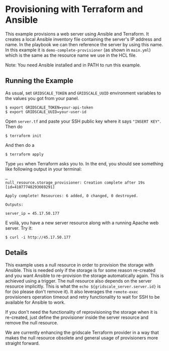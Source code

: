 # Provisioning with Terraform and Ansible

This example provisions a web server using Ansible and Terraform. It creates a local Ansible inventory file containing the server's IP address and name. In the playbook we can then reference the server by using this name. In this example it is `demo-complete-provisioner` (as shown in `main.yml`) which is the same as the resource name we use in the HCL file.

Note: You need Ansible installed and in PATH to run this example.

## Running the Example

As usual, set `GRIDSCALE_TOKEN` and `GRIDSCALE_UUID` environment variables to the values you got from your panel.

    $ export GRIDSCALE_TOKEN=your-api-token
    $ export GRIDSCALE_UUID=your-user-id

Open `server.tf` and paste your SSH public key where it says `"INSERT KEY"`. Then do

    $ terraform init

And then do a

    $ terraform apply

Type `yes` when Terraform asks you to. In the end, you should see something like following output in your terminal:

```raw
…
null_resource.storage_provisioner: Creation complete after 19s [id=41077748293669291]

Apply complete! Resources: 6 added, 0 changed, 0 destroyed.

Outputs:

server_ip = 45.17.50.177
```

E voilà, you have a new server resource along with a running Apache web server. Try it:

    $ curl -i http://45.17.50.177

## Details

This example uses a null resource in order to provision the storage with Ansible. This is needed only if the storage is for some reason re-created and you want Ansible to re-provision the storage automatically again. This is achieved using a trigger. The null resource also depends on the server resource implicitly. This is what the `echo ${gridscale_server.server.id}` is for (so please don't remove it). It also leverages the `remote-exec` provisioners operation timeout and retry functionality to wait for SSH to be available for Ansible to work.

If you don't need the functionality of reprovisioning the storage when it is re-created, just define the provisioner inside the server resource and remove the null resource.

We are currently enhancing the gridscale Terraform provider in a way that makes the null resource obsolete and general usage of provisioners more straight forward.
